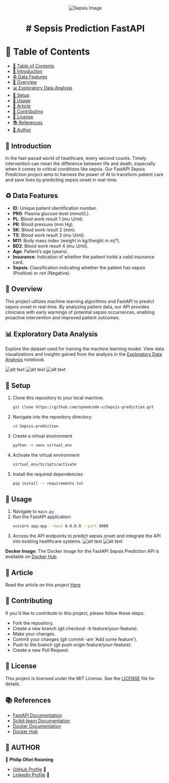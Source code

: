 <div align="center">
    <img src="./Images/Sepsis.jpg" alt="Sepsis Image">
</div>

<div align="center">
  <h1><b># Sepsis Prediction FastAPI</b></h1>
</div>

# 📕 Table of Contents

- [📕 Table of Contents](#table-of-contents)
- [🎈 Introduction](#introduction)
- [♻ Data Features](#data-features)
- [📝 Overview](#overview)
- [📊 Exploratory Data Analysis](#Exploratory-Data-Analysis)
- [🔧 Setup](#installation)
- [🚀 Usage](#usage)
- [📝 Article](#article)
- [🤝 Contributing](#contributing)
- [🔏 License](#license)
- [📚 References](#references)
- [👤 Author](#author)

## 🎈 Introduction
In the fast-paced world of healthcare, every second counts. Timely intervention can mean the difference between life and death, especially when it comes to critical conditions like sepsis. Our FastAPI Sepsis Prediction project aims to harness the power of AI to transform patient care and save lives by predicting sepsis onset in real-time.

## ♻ Data Features
- **ID**: Unique patient identification number.
- **PRG**: Plasma glucose level (mmol/L).
- **PL**: Blood work result 1 (mu U/ml).
- **PR**: Blood pressure (mm Hg).
- **SK**: Blood work result 2 (mm).
- **TS**: Blood work result 3 (mu U/ml).
- **M11**: Body mass index (weight in kg/(height in m)²).
- **BD2**: Blood work result 4 (mu U/ml).
- **Age**: Patient’s age (years).
- **Insurance**: Indication of whether the patient holds a valid insurance card.
- **Sepsis**: Classification indicating whether the patient has sepsis (Positive) or not (Negative).

## 📝 Overview
This project utilizes machine learning algorithms and FastAPI to predict sepsis onset in real-time. By analyzing patient data, our API provides clinicians with early warnings of potential sepsis occurrences, enabling proactive intervention and improved patient outcomes.

## 📊 Exploratory Data Analysis
Explore the dataset used for training the machine learning model. View data visualizations and insights gained from the analysis in the [Exploratory Data Analysis](./Notebook/ML_main.ipynb) notebook.

![alt text](./Images/univariate.png)
![alt text](./Images/bivariate.png)
![alt text](./Images/multivariate.png)

## 🔧 Setup
1. Clone this repository to your local machine.

    ```bash
    git clone https://github.com/speedcode-x/Sepsis-prediction.git   
    ```
2. Navigate into the repository directory:
   
    ```bash
    cd Sepsis-prediction
    ```

3. Create a virtual environment

    ```bash
    python -m venv virtual_env
    ```

4. Activate the virtual environment

    ```bash
    virtual_env/Scripts/activate
    ```
5. Install the required dependencies
    ```bash
    pip install -r requirements.txt
    ```
## 🚀 Usage
1. Navigate to `main.py`
2. Run the FastAPI application:
    ```bash
    uvicorn app:app --host 0.0.0.0 --port 8000
    ```
3. Access the API endpoints to predict sepsis onset and integrate the API into existing healthcare systems.
![alt text](./Images/image.png)
![alt text](./Images/image_2.png)


**Docker Image:** The Docker image for the FastAPI Sepsis Prediction API is available on [Docker Hub](https://hub.docker.com/repository/docker/speedcodex/sepsis-api).

## 📝 Article
Read the article on this project [Here](https://www.linkedin.com/pulse/transforming-healthcare-real-time-sepsis-prediction-philip-kwaning-gtlmf)

## 🤝 Contributing
If you'd like to contribute to this project, please follow these steps:

- Fork the repository.
- Create a new branch (git checkout -b feature/your-feature).
- Make your changes.
- Commit your changes (git commit -am 'Add some feature').
- Push to the branch (git push origin feature/your-feature).
- Create a new Pull Request.

## 🔏 License
This project is licensed under the MIT License. See the [LICENSE](LICENSE) file for details.

## 📚 References
- [FastAPI Documentation](https://fastapi.tiangolo.com/)
- [Scikit-learn Documentation](https://scikit-learn.org/stable/documentation.html)
- [Docker Documentation](https://docs.docker.com/)
- [Docker Hub](https://hub.docker.com/)

## 👤 AUTHOR
🤵 **Philip Ofori Kwaning**
- [GitHub Profile](https://github.com/speedcode-x) 🐙
- [LinkedIn Profile](www.linkedin.com/in/philip-kwaning) 💼
